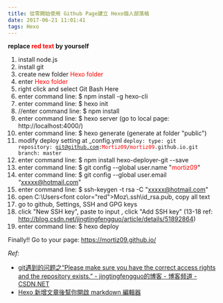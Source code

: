 ```yaml
---
title: 從零開始使用 Github Page建立 Hexo個人部落格
date: 2017-06-21 11:01:41
tags: Hexo
---
```

**replace <font color="red">red text</font> by yourself**

1. install node.js
2. install git
3. create new folder <font color="red">Hexo folder</font>
4. enter <font color="red">Hexo folder</font>
5. right click and select Git Bash Here
6. enter command line: $ npm install -g hexo-cli
7. enter command line: $ hexo init
8. //enter command line: $ npm install
9. enter command line: $ hexo server
(go to local page: http://localhost:4000/)
10. enter command line: $ hexo generate (generate at folder "public")
11. modify deploy setting at _config.yml
<code>deploy:
    type: git
    repository: git@github.com:<font color="red">Mortiz09</font>/<font color="red">mortiz09</font>.github.io.git
    branch: master</code>
12. enter command line: $ npm install hexo-deployer-git --save
13. enter command line: $ git config --global user.name "<font color="red">mortiz09</font>"
14. enter command line: $ git config --global user.email “<font color="red">xxxxx@hotmail.com</font>"
15. enter command line: $ ssh-keygen -t rsa -C "<font color="red">xxxxx@hotmail.com</font>"
16. open C:\Users\<font color="red">Moz</font>\\.ssh\id_rsa.pub, copy all text
17. go to github, Settings, SSH and GPG keys
18. click "New SSH key", paste to input <key>, click "Add SSH key"
(13-18 ref: http://blog.csdn.net/jingtingfengguo/article/details/51892864)
19. enter command line: $ hexo deploy

Finally!! Go to your page: <font color="red">https://mortiz09.github.io/</font>

*Ref:*
* <a href="http://blog.csdn.net/jingtingfengguo/article/details/51892864">git遇到的问题之“Please make sure you have the correct access rights and the repository exists.” - jingtingfengguo的博客 - 博客频道 - CSDN.NET</a>
* <a href="http://hungjie19.github.io/hexoblog/2015/05/24/hexo-new-%E6%96%87%E7%AB%A0%E5%BE%8C%E5%B9%AB%E4%BD%A0%E9%96%8B%E5%95%9F-MarkDown-%E7%B7%A8%E8%BC%AF%E5%99%A8/">Hexo 新增文章後幫你開啟 markdown 編輯器</a>